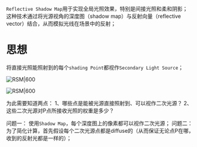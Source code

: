 `Reflective Shadow Map`用于实现全局光照效果，特别是间接光照和柔和阴影；
这种技术通过将光源视角的深度图（shadow map）与反射向量（reflective vector）结合，从而模拟光线在场景中的反射；

# 思想

将直接光照能照射到的每个`shading Point`都视作`Secondary Light Source`；

![RSM|600](https://pic-1315225359.cos.ap-shanghai.myqcloud.com/20230905224202.png)

![RSM|600](https://pic-1315225359.cos.ap-shanghai.myqcloud.com/20230905224411.png)


为此需要知道两点：
1、哪些点是能被光源直接照射到、可以视作二次光源？
2、这些二次光源对P点所接收光照的权重是多少？

问题一：
	使用`Shadow Map`，每个深度图上的像素都可以视作二次光源；
问题二：
	为了简化计算，首先假设每个二次光源点都是diffuse的（从而保证无论点P在哪，收到的反射光都是一样的）；



